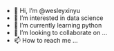 - 👋 Hi, I’m @wesleyxinyu
- 👀 I’m interested in data science
- 🌱 I’m currently learning python
- 💞️ I’m looking to collaborate on ...
- 📫 How to reach me ...

<!---
wesleyxinyu/wesleyxinyu is a ✨ special ✨ repository because its `README.md` (this file) appears on your GitHub profile.
You can click the Preview link to take a look at your changes.
--->
